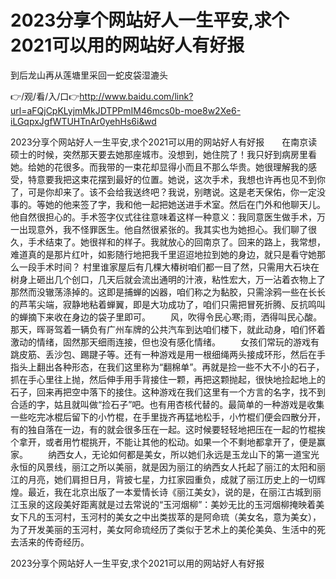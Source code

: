 # 2023分享个网站好人一生平安,求个2021可以用的网站好人有好报
到后龙山再从莲塘里采回一蛇皮袋湿漉头

👉/观/看/入/口👉http://www.baidu.com/link?url=aFQjCpKLyjmMkJDTPPmIM46mcs0b-moe8w2Xe6-iLGqpxJgfWTUHTnAr0yehHs6i&wd

2023分享个网站好人一生平安,求个2021可以用的网站好人有好报　　在南京读硕士的时候，突然那天要去她那座城市。没想到，她住院了！我只好到病房里看她。给她的花很多。而我带的一束花却显得小而且不那么华贵。她很理解我的感受，特意要我把这束花摆到最好的位置。她说，这次手术，我想也许再也见不到你了，可是你却来了。该不会给我送终吧？我说，别瞎说。这是老天保佑，你一定没事的。等她的他来签了字，我和他一起把她送进手术室。然后在门外和他聊天儿。他自然很担心的。手术签字仪式往往意味着这样一种意义：我同意医生做手术，万一出现意外，我不怪罪医生。他自然很紧张的。我其实也为她担心。我们聊了很久，手术结束了。她很祥和的样子。我就放心的回南京了。回来的路上，我常想，难道真的是那片红叶，如影随行地把我千里迢迢地拉到她的身边，就只是看守她那么一段手术时间？
村里谁家屋后有几棵大椿树咱们都一目了然，只需用大石块在树身上砸出几个创口，几天后就会流出通明的汁液，粘性宏大，万一沾着衣物上了那然而没辙荡涤掉的。这即是捕蝉的凶器，咱们称之为黏胶，只需涂鸦一些在长长的芦苇尖端，寂静地粘着蝉翼，即是大功成功了，咱们只需把冒死折腾、反抗鸣叫的蝉摘下来收在身边的袋子里即可。
　　风，吹得令民心寒;雨，洒得叫民心酸。那天，晖哥驾着一辆负有广州车牌的公共汽车到达咱们楼下，就此动身，咱们怀着激动的情绪，固然那天细雨连接，但也没有感化情绪。
　　女孩们常玩的游戏有跳皮筋、丢沙包、踢踺子等。还有一种游戏是用一根细绳两头接成环形，然后在手指头上翻出各种形态，在我们这里称为“翻棉单”。再就是捡一些不大不小的石子，抓在手心里往上抛，然后伸手用手背接住一颗，再把这颗抛起，很快地捡起地上的石子，回来再把空中落下的接住。这种游戏在我们这里有一个方言的名字，找不到合适的字，姑且就叫做“捡石子”吧。也有用杏核代替的。最简单的一种游戏是收集一些吃完冰棍后留下的小竹棍，在手里拢齐再猛地松手，小竹棍们便会四散分开，有的独自落在一边，有的就会很多压在一起。这时候要轻轻地把压在一起的竹棍挨个拿开，或者用竹棍挑开，不能让其他的松动。如果一个不剩地都拿开了，便是赢家。
　　纳西女人，无论如何都是美女，所以她们永远是玉龙山下的第一道宝光永恒的风景线，丽江之所以美丽，就是因为丽江的纳西女人托起了丽江的太阳和丽江的月亮，她们肩担日月，背披七星，力扛家园重负，成就了丽江历史上的一切辉煌。最近，我在北京出版了一本爱情长诗《丽江美女》，说的是，在丽江古城到丽江玉泉的这段美好距离就是过去常说的“玉河烟柳”：美妙无比的玉河烟柳掩映着美女下凡的玉河村，玉河村的美女之中出类拔萃的是阿命琉（美女名，意为美女），为了开发美丽的玉河村，美女阿命琉经历了类似于艺术上的美伦美奂、生活中的死去活来的传奇经历。

2023分享个网站好人一生平安,求个2021可以用的网站好人有好报
